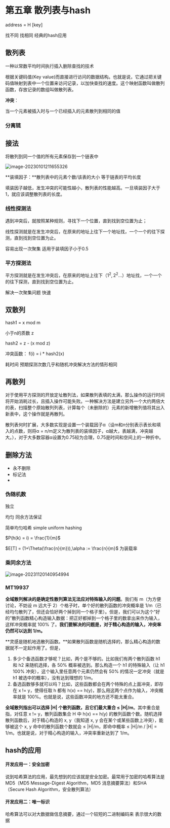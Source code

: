 # 第五章 散列表与hash

address = H [key] 



找不同 找相同 经典的hash应用



## 散列表

一种以常数平均时间执行插入删除查找的技术

根据关键码值(Key value)而直接进行访问的数据结构。也就是说，它通过把关键码值映射到表中一个位置来访问记录，以加快查找的速度。这个映射函数叫做散列函数，存放记录的数组叫做散列表。

**冲突**：

当一个元素被插入时与一个已经插入的元素散列到相同的值

### 分离链







































































## 接法

将散列到同一个值的所有元素保存到一个链表中

![image-20230101211655326](https://zjushine-picgo.oss-cn-hangzhou.aliyuncs.com/img/image-20230101211655326.png)

**装填因子：**散列表中的元素个数/该表的大小  等于链表的平均长度

填装因子越低，发生冲突的可能性越小，散列表的性能越高。一旦填装因子大于1，就应该调整散列表的长度。

### 线性探测法

遇到冲突后，就按照某种规则，寻找下一个位置，直到找到空位置为止；

线性探测就是在发生冲突后，在原来的地址上往下一个地址找，一个一个的往下探测，直到找到空位置为止。

容易出现一次聚集 适用于装填因子小于0.5

### 平方探测法

平方探测就是在发生冲突后，在原来的地址上往下（$1^2, 2^2$...）地址找，一个一个的往下探测，直到找到空位置为止。

解决一次聚集问题 快速

## 双散列



hash1 = x mod m

小于n的质数 z

hash2 =  z - (x mod z)

冲突函数： f(i) = i * hash2(x)

耗时间 预期探测次数几乎和随机冲突解决方法的情形相同

## 再散列

对于使用平方探测的开放定址散列法，如果散列表填的太满，那么操作的运行时间将开始消耗过长，且插入操作可能失败。一种解决方法是建立另外一个大约两倍大的表，扫描整个原始散列列表，计算每个（未删除的）元素的新增散列值将其出入新表中，这个操作就是再散列。

散列表何时扩展，大多数实现是设置一个装载因子α（设m和n分别表示表长和填入的点数，则将α = n/m定义为散列表的装填因子，α越大，表越满，冲突越大。），对于大多数容器α设置为0.75较为合理，0.75是时间和空间上的一种折中。

## 删除方法

- 永不删除
- 标记法
- 

### 伪随机数

独立

均匀 同余方法保证

简单均匀哈希 simple uniform hashing

$P(h(k) = i) = \frac{1}{m}$

$E[T] = (1+\Theta(\frac{n}{m})),\alpha := \frac{n}{m}$ 为装载率

### 乘同余方法

![image-20231120140954994](https://philfan-pic.oss-cn-beijing.aliyuncs.com/img/image-20231120140954994.png)

### MT19937



**全域散列解决的是确定性散列算法无法应对特殊输入的问题**。我们有 m（为方便讨论，不妨设 m 远大于 2）个格子时，单个好的散列函数的冲突概率是 1/m（已经均匀散列了，但还会恰好两个掉到同一个格子里）。但是，我们可以为这个“好的”散列函数精心构造输入数据：把正好都掉到一个格子里的数拿出来作为输入，这样冲突概率就 100% 了。**我们要解决的问题是，对于精心构造的输入，冲突率仍然可以达到 1/m。**

**灵感是随机地选散列函数。**如果散列函数是随机选择的，那么精心构造的数据就不一定起作用了。但是，

1. 多少个备选函数才够呢？比如，两个是不够的。比如我们有两个散列函数 h1 和 h2 来随机选择，各 50% 概率被选到。那么构造一个 h1 的特殊输入（让 h1 100% 冲突），这个输入里任意两个元素仍然会有 50% 的情况一定冲突（就是 h1 被选中的概率），没有达到理想的 1/m。
2. 备选函数够多就可以吗？比如，这些函数都会在两个特殊的点上面冲突，即存在 x != y，使得任取 h 都有 h(x) == h(y)，那么用这两个点作为输入，冲突概率就是 100%。也就是说，这些函数冲突的地方还不能太重合。

**全域散列指出可以选择 |H| 个散列函数，且它们最大重合 ≤ |H|/m**。其中重合是指，对任意 x != y，散列函数集合 H 中 h(x) == h(y) 的散列函数个数。随机选择散列函数后，对于精心构造的 x, y（我知道 x, y 会在某个或某些函数上冲突），能够被这个 x, y 命中的散列函数个数就会 ≤ |H|/m，即命中概率 ≤ |H|/m / |H| = 1/m。也就是说，对于精心构造的输入，冲突率重新达到了 1/m。



## hash的应用

#### 开发应用一：安全加密

说到哈希算法的应用，最先想到的应该就是安全加密。最常用于加密的哈希算法是 MD5（MD5 Message-Digest Algorithm，MD5 消息摘要算法）和SHA（Secure Hash Algorithm，安全散列算法）

#### 开发应用二：唯一标识

哈希算法可以对大数据做信息摘要，通过一个较短的二进制编码来 表示很大的数据


